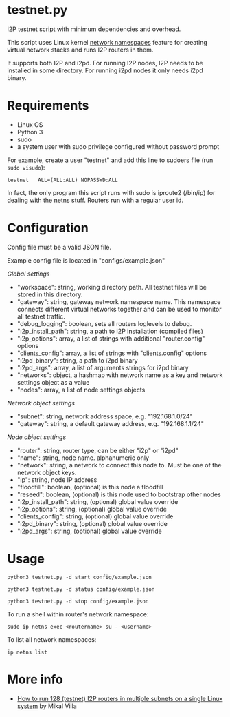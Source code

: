 # testnet.py

I2P testnet script with minimum dependencies and overhead.

This script uses Linux kernel [network namespaces](https://en.wikipedia.org/wiki/Linux_namespaces#Network_(net))
feature for creating virtual network stacks and runs I2P routers in them. 

It supports both I2P and i2pd. For running I2P nodes, I2P needs to be installed in some directory. 
For running i2pd nodes it only needs i2pd binary.

# Requirements

- Linux OS
- Python 3
- sudo
- a system user with sudo privilege configured without password prompt

For example, create a user "testnet" and add this line to sudoers file (run `sudo visudo`):

    testnet   ALL=(ALL:ALL) NOPASSWD:ALL

In fact, the only program this script runs with sudo is iproute2 (/bin/ip) for dealing with the netns stuff.
Routers run with a regular user id.

# Configuration

Config file must be a valid JSON file.

Example config file is located in "configs/example.json"

*Global settings*

- "workspace": string, working directory path. All testnet files will be stored in this directory.
- "gateway": string, gateway network namespace name. This namespace connects different virtual networks together and can be used to monitor all testnet traffic.
- "debug\_logging": boolean, sets all routers loglevels to debug.
- "i2p\_install\_path": string, a path to I2P installation (compiled files)
- "i2p\_options": array, a list of strings with additional "router.config" options
- "clients\_config": array, a list of strings with "clients.config" options
- "i2pd\_binary": string, a path to i2pd binary
- "i2pd\_args": array, a list of arguments strings for i2pd binary
- "networks": object, a hashmap with network name as a key and network settings object as a value 
- "nodes": array, a list of node settings objects 

*Network object settings*

- "subnet": string, network address space, e.g. "192.168.1.0/24"
- "gateway": string, a default gateway address, e.g. "192.168.1.1/24"

*Node object settings*

- "router": string, router type, can be either "i2p" or "i2pd"
- "name": string, node name. alphanumeric only
- "network": string, a network to connect this node to. Must be one of the network object keys.
- "ip": string, node IP address
- "floodfill": boolean, (optional) is this node a floodfill 
- "reseed": boolean, (optional) is this node used to bootstrap other nodes
- "i2p\_install\_path": string, (optional) global value override
- "i2p\_options": string, (optional) global value override
- "clients\_config": string, (optional) global value override
- "i2pd\_binary": string, (optional) global value override
- "i2pd\_args": string, (optional) global value override

# Usage

    python3 testnet.py -d start config/example.json

    python3 testnet.py -d status config/example.json

    python3 testnet.py -d stop config/example.json

To run a shell within router's network namespace:

    sudo ip netns exec <routername> su - <username>

To list all network namespaces:

    ip netns list

# More info

- [How to run 128 (testnet) I2P routers in multiple subnets on a single Linux system](https://0xcc.re/how-to-run-128-i2p-routers-in-multiple-subnets-on-a-single-linux-system/) by Mikal Villa
